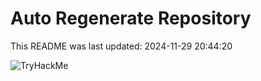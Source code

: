 # Auto Regenerate Repository

This README was last updated: 2024-11-29 20:44:20

 ![TryHackMe](https://tryhackme.com/badge/533634)